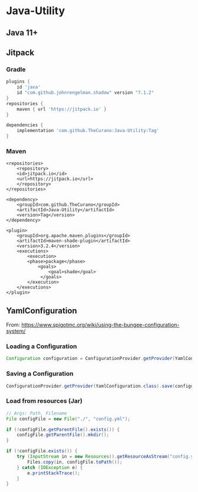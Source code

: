 # Java-Utility

## Java 11+

## Jitpack

### Gradle

```gradle
plugins {
    id 'java'
    id "com.github.johnrengelman.shadow" version "7.1.2"
}
repositories {
	maven { url 'https://jitpack.io' }
}

dependencies {
    implementation 'com.github.TheCurano:Java-Utility:Tag'
}
```

### Maven
    
```maven
<repositories>
    <repository>
    <id>jitpack.io</id>
    <url>https://jitpack.io</url>
    </repository>
</repositories>
	
<dependency>
    <groupId>com.github.TheCurano</groupId>
	<artifactId>Java-Utility</artifactId>
	<version>Tag</version>
</dependency>

<plugin>
    <groupId>org.apache.maven.plugins</groupId>
    <artifactId>maven-shade-plugin</artifactId>
    <version>3.2.4</version>
    <executions>
        <execution>
        <phase>package</phase>
            <goals>
                <goal>shade</goal>
             </goals>
        </execution>
    </executions>
</plugin>
```

## YamlConfiguration
From: https://www.spigotmc.org/wiki/using-the-bungee-configuration-system/

### Loading a Configuration

```java
Configuration configuration = ConfigurationProvider.getProvider(YamlConfiguration.class).load(new File("./", "config.yml"));
```

### Saving a Configuration

```java
ConfigurationProvider.getProvider(YamlConfiguration.class).save(configuration, new File("./", "config.yml"));
```

### Load from resources (Jar)

```java
// Args: Path, Filename
File configFile = new File("./", "config.yml");

if (!configFile.getParentFile().exists()) {
    configFile.getParentFile().mkdir();
}

if (!configFile.exists()) {
    try (InputStream in = new Resources().getResourceAsStream("config.yml")) {
        Files.copy(in, configFile.toPath());
    } catch (IOException e) {
        e.printStackTrace();
    }
}
```